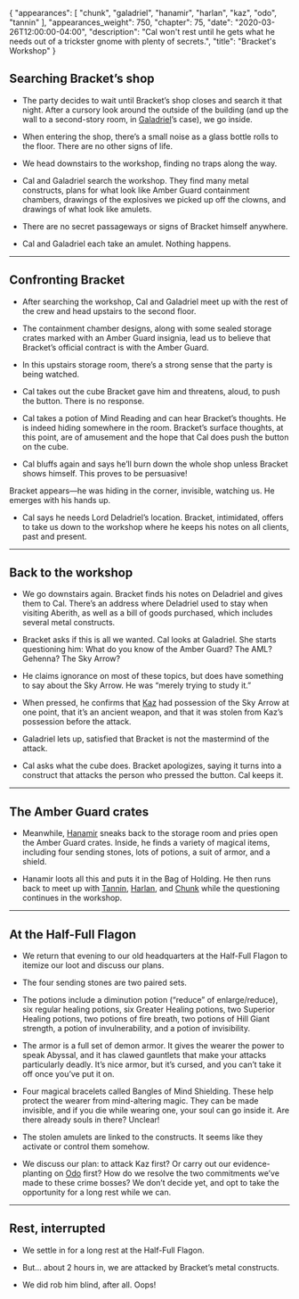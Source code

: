 {
    "appearances": [
        "chunk",
        "galadriel",
        "hanamir",
        "harlan",
        "kaz",
        "odo",
        "tannin"
    ],
    "appearances_weight": 750,
    "chapter": 75,
    "date": "2020-03-26T12:00:00-04:00",
    "description": "Cal won't rest until he gets what he needs out of a trickster gnome with plenty of secrets.",
    "title": "Bracket's Workshop"
}


## Searching Bracket’s shop

- The party decides to wait until Bracket’s shop closes and search it that night. After a cursory look around the outside of the building (and up the wall to a second-story room, in [Galadriel](/characters/galadriel/)’s case), we go inside.

- When entering the shop, there’s a small noise as a glass bottle rolls to the floor. There are no other signs of life.

- We head downstairs to the workshop, finding no traps along the way.

- Cal and Galadriel search the workshop. They find many metal constructs, plans for what look like Amber Guard containment chambers, drawings of the explosives we picked up off the clowns, and drawings of what look like amulets.

- There are no secret passageways or signs of Bracket himself anywhere.

- Cal and Galadriel each take an amulet. Nothing happens.

---

## Confronting Bracket
- After searching the workshop, Cal and Galadriel meet up with the rest of the crew and head upstairs to the second floor.

- The containment chamber designs, along with some sealed storage crates marked with an Amber Guard insignia, lead us to believe that Bracket’s official contract is with the Amber Guard.

- In this upstairs storage room, there’s a strong sense that the party is being watched.

- Cal takes out the cube Bracket gave him and threatens, aloud, to push the button. There is no response.

- Cal takes a potion of Mind Reading and can hear Bracket’s thoughts. He is indeed hiding somewhere in the room. Bracket’s surface thoughts, at this point, are of amusement and the hope that Cal does push the button on the cube.

- Cal bluffs again and says he’ll burn down the whole shop unless Bracket shows himself. This proves to be persuasive!

Bracket appears—he was hiding in the corner, invisible, watching us. He emerges with his hands up.

- Cal says he needs Lord Deladriel’s location. Bracket, intimidated, offers to take us down to the workshop where he keeps his notes on all clients, past and present.

---

## Back to the workshop

- We go downstairs again. Bracket finds his notes on Deladriel and gives them to Cal. There’s an address where Deladriel used to stay when visiting Aberith, as well as a bill of goods purchased, which includes several metal constructs.

- Bracket asks if this is all we wanted. Cal looks at Galadriel. She starts questioning him: What do you know of the Amber Guard? The AML? Gehenna? The Sky Arrow? 

- He claims ignorance on most of these topics, but does have something to say about the Sky Arrow. He was “merely trying to study it.”

- When pressed, he confirms that [Kaz](/characters/kaz/) had possession of the Sky Arrow at one point, that it’s an ancient weapon, and that it was stolen from Kaz’s possession before the attack.

- Galadriel lets up, satisfied that Bracket is not the mastermind of the attack. 

- Cal asks what the cube does. Bracket apologizes, saying it turns into a construct that attacks the person who pressed the button. Cal keeps it.

---

## The Amber Guard crates

- Meanwhile, [Hanamir](/characters/hanamir/) sneaks back to the storage room and pries open the Amber Guard crates. Inside, he finds a variety of magical items, including four sending stones, lots of potions, a suit of armor, and a shield. 

- Hanamir loots all this and puts it in the Bag of Holding. He then runs back to meet up with [Tannin](/characters/tannin/), [Harlan](/characters/harlan/), and [Chunk](/characters/chunk/) while the questioning continues in the workshop.

---

## At the Half-Full Flagon

- We return that evening to our old headquarters at the Half-Full Flagon to itemize our loot and discuss our plans.

- The four sending stones are two paired sets. 

- The potions include a diminution potion (“reduce” of enlarge/reduce), six regular healing potions, six Greater Healing potions, two Superior Healing potions, two potions of fire breath, two potions of Hill Giant strength, a potion of invulnerability, and a potion of invisibility.

- The armor is a full set of demon armor. It gives the wearer the power to speak Abyssal, and it has clawed gauntlets that make your attacks particularly deadly. It’s nice armor, but it’s cursed, and you can’t take it off once you’ve put it on.

- Four magical bracelets called Bangles of Mind Shielding. These help protect the wearer from mind-altering magic. They can be made invisible, and if you die while wearing one, your soul can go inside it. Are there already souls in there? Unclear!

- The stolen amulets are linked to the constructs. It seems like they activate or control them somehow.

- We discuss our plan: to attack Kaz first? Or carry out our evidence-planting on [Odo](/characters/odo/) first? How do we resolve the two commitments we’ve made to these crime bosses? We don’t decide yet, and opt to take the opportunity for a long rest while we can.

---

## Rest, interrupted

- We settle in for a long rest at the Half-Full Flagon.

- But… about 2 hours in, we are attacked by Bracket’s metal constructs.

- We did rob him blind, after all. Oops!

